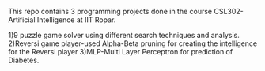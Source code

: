 This repo contains 3 programming projects done in the course CSL302-Artificial Intelligence at IIT Ropar.

1)9 puzzle game solver using different search techniques and analysis.
2)Reversi game player-used Alpha-Beta pruning for creating the intelligence for the Reversi player
3)MLP-Multi Layer Perceptron for prediction of Diabetes.
